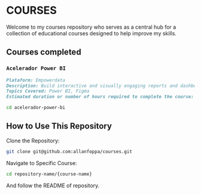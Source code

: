 # COURSES

Welcome to my courses repository who serves as a central hub for a collection of educational courses designed to help improve my skills.

## Courses completed

### `Acelerador Power BI`

```markdown
Plataform: Empowerdata
Description: Build interactive and visually engaging reports and dashboards.
Topics Covered: Power BI, Figma
Estimated duration or number of hours required to complete the course: N/A
```

```bash
cd acelerador-power-bi
```

## How to Use This Repository

Clone the Repository:

```bash
git clone git@github.com:allanfoppa/courses.git
```

Navigate to Specific Course:

```bash
cd repository-name/{course-name}
```

And follow the README of repository.

